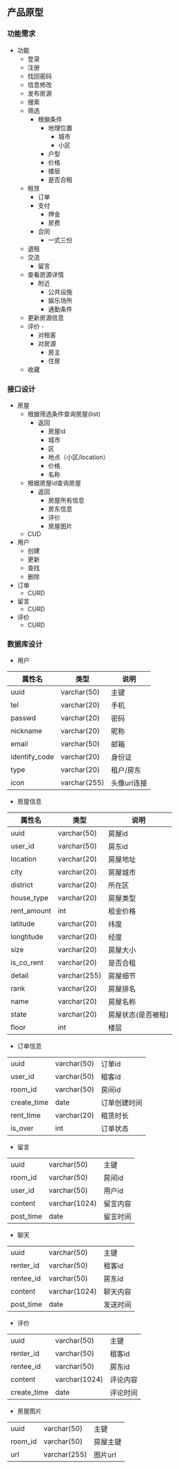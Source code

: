 ## 产品原型
### 功能需求
- 功能
    - 登录 
    - 注册 
    - 找回密码 
    - 信息修改 
    - 发布房源 
    - 搜索 
    - 筛选
        - 根据条件
            - 地理位置
                - 城市
                - 小区
            - 户型
            - 价格
            - 楼层
            - 是否合租
    - 租赁 
        - 订单      
        - 支付
            - 押金
            - 房费
        - 合同
            - 一式三份
    - 退租 
    - 交流 
        - 留言 
    - 查看房源详情
        - 附近
            - 公共设施
            - 娱乐场所
            - 通勤条件
    - 更新房源信息
    - 评价 -
        - 对租客
        - 对房源
            - 房主
            - 住房
    - 收藏

### 接口设计
- 房屋
    - 根据筛选条件查询房屋(list)
        - 返回
            - 房屋id
            - 城市
            - 区
            - 地点（小区/location）
            - 价格
            - 名称
    - 根据房屋id查询房屋
        - 返回
            - 房屋所有信息
            - 房东信息
            - 评价
            - 房屋图片
    - CUD
- 用户
    - 创建
    - 更新
    - 查找
    - 删除
- 订单
    - CURD
- 留言
    - CURD
- 评价
    - CURD

### 数据库设计
- 用户

|属性名|类型|说明|
|--|--|--|
|uuid|varchar(50)|主键|
|tel|varchar(20)|手机|
|passwd|varchar(20)|密码|
|nickname|varchar(20)|昵称|
|email|varchar(50)|邮箱|
|identify_code|varchar(20)|身份证|
|type|varchar(20)|租户/房东|
|icon|varchar(255)|头像url连接|

- 房屋信息

|属性名|类型|说明|
|--|--|--|
|uuid|varchar(50)|房屋id|
|user_id|varchar(50)|房东id|
|location|varchar(20)|房屋地址|
|city|varchar(20)|房屋城市|
|district|varchar(20)|所在区|
|house_type|varchar(20)|房屋类型|
|rent_amount|int|租金价格|
|latitude|varchar(20)|纬度|
|longtitude|varchar(20)|经度|
|size|varchar(20)|房屋大小|
|is_co_rent|varchar(20)|是否合租|
|detail|varchar(255)|房屋细节|
|rank|varchar(20)|房屋排名|
|name|varchar(20)|房屋名称|
|state|varchar(20)|房屋状态(是否被租)|  
|floor|int|楼层|

- 订单信息

||||
|--|--|--|
|uuid|varchar(50)|订单id|
|user_id|varchar(50)|租客id|
|room_id|varchar(50)|房间id|
|create_time|date|订单创建时间|
|rent_time|varchar(20)|租赁时长|  
|is_over|int|订单状态|(0, 'wait for pay'),(1, 'wait for comment'),(2, 'complete')  


- 留言

||||
|--|--|--|
|uuid|varchar(50)|主键|
|room_id|varchar(50)|房间id|
|user_id|varchar(50)|用户id|
|content|varchar(1024)|留言内容|
|post_time|date|留言时间|

- 聊天

||||
|--|--|--|
|uuid|varchar(50)|主键|
|renter_id|varchar(50)|租客id|
|rentee_id|varchar(50)|房东id|
|content|varchar(1024)|聊天内容|
|post_time|date|发送时间|

- 评价

||||
|--|--|--|
|uuid|varchar(50)|主键|
|renter_id|varchar(50)|租客id|
|rentee_id|varchar(50)|房东id|
|content|varchar(1024)|评论内容|
|create_time|date|评论时间|

- 房屋图片

||||
|--|--|--|
|uuid|varchar(50)|主键|
|room_id|varchar(50)|房屋主键|
|url|varchar(255)|图片url|